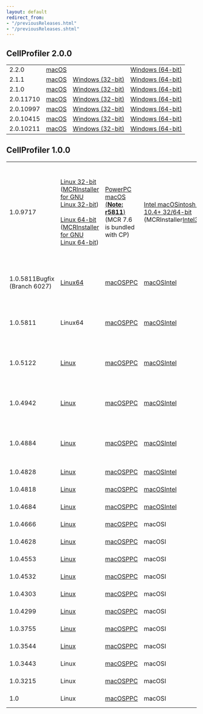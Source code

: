 ```yaml
---
layout: default
redirect_from:
- "/previousReleases.html"
- "/previousReleases.shtml"
---
```

<h2>CellProfiler 2.0.0</h2>
<table class="table table-striped">
    <tr id="2.2.0">
        <td>
            2.2.0
        </td>
        <td>
            <a href="http://cellprofiler-org.s3.amazonaws.com/CellProfiler.dmg">macOS</a>
        </td>
        <td>
            &nbsp;
        </td>
        <td>
            <a href="http://d1zymp9ayga15t.cloudfront.net/releases/2.2.0/CellProfiler-2.2.0.exe">Windows (64-bit)</a>
        </td>
    </tr>
    <tr>
        <td>
            2.1.1
        </td>
        <td>
            <a href="http://d1zymp9ayga15t.cloudfront.net/releases/2.1.1/CellProfiler-release_2.1.1-6c2d896.pkg">macOS</a>
        </td>
        <td>
            <a href="http://d1zymp9ayga15t.cloudfront.net/releases/2.1.1/CellProfiler_2.1.1_win32_r20140723174513.exe">Windows (32-bit)</a>
        </td>
        <td>
            <a href="http://d1zymp9ayga15t.cloudfront.net/releases/2.1.1/CellProfiler_2.1.1_win64_r20140723174500.exe">Windows (64-bit)</a>
        </td>
    </tr>
    <tr>
        <td>
            2.1.0
        </td>
        <td>
            <a href="http://d1zymp9ayga15t.cloudfront.net/releases/2.1.0/CellProfiler-2.1.0.pkg">macOS</a>
        </td>
        <td>
            <a href="http://d1zymp9ayga15t.cloudfront.net/releases/2.1.0/CellProfiler_2.1.0_win32_r20140124153111.exe">Windows (32-bit)</a>
        </td>
        <td>
            <a href="http://d1zymp9ayga15t.cloudfront.net/releases/2.1.0/CellProfiler_2.1.0_win64_r20140124151645.exe">Windows (64-bit)</a>
        </td>
    </tr>
    <tr>
        <td>
            2.0.11710
        </td>
        <td>
            <a href="http://d1zymp9ayga15t.cloudfront.net/content/Distributions/11710/CellProfiler_2.0_r11710.dmg">macOS</a>
        </td>
        <td>
            <a href="http://d1zymp9ayga15t.cloudfront.net/content/Distributions/11710/CellProfiler_2.0_win32_r11710.exe">Windows (32-bit)</a>
        </td>
        <td>
            <a href="http://d1zymp9ayga15t.cloudfront.net/content/Distributions/11710/CellProfiler_2.0_win64_r11710.exe">Windows (64-bit)</a>
        </td>
    </tr>
    <tr>
        <td>
            2.0.10997
        </td>
        <td>
            <a href="http://d1zymp9ayga15t.cloudfront.net/content/Distributions/10997/CellProfiler_2.0_r10997.dmg">macOS</a>
        </td>
        <td>
            <a href="http://d1zymp9ayga15t.cloudfront.net/content/Distributions/10997/CellProfiler_2.0_win32_r10997.exe">Windows (32-bit)</a>
        </td>
        <td>
            <a href="http://d1zymp9ayga15t.cloudfront.net/content/Distributions/10997/CellProfiler_2.0_win64_r10997.exe">Windows (64-bit)</a>
        </td>
    </tr>
    <tr>
        <td>
            2.0.10415
        </td>
        <td>
            <a href="http://d1zymp9ayga15t.cloudfront.net/content/Distributions/10415/CellProfiler_2.0_r10415.dmg">macOS</a>
        </td>
        <td>
            <a href="http://d1zymp9ayga15t.cloudfront.net/content/Distributions/10415/CellProfiler_2.0_win32_r10415.exe">Windows (32-bit)</a>
        </td>
        <td>
            <a href="http://d1zymp9ayga15t.cloudfront.net/content/Distributions/10415/CellProfiler_2.0_win64_r10415.exe">Windows (64-bit)</a>
        </td>
    </tr>
    <tr>
        <td>
            2.0.10211
        </td>
        <td>
            <a href="http://d1zymp9ayga15t.cloudfront.net/content/Distributions/10211/CellProfiler_2.0_r10211.dmg">macOS</a>
        </td>
        <td>
            <a href="http://d1zymp9ayga15t.cloudfront.net/content/Distributions/10211/CellProfiler_2.0_win32_r10211.exe">Windows (32-bit)</a>
        </td>
        <td>
            <a href="http://d1zymp9ayga15t.cloudfront.net/content/Distributions/10211/CellProfiler_2.0_win64_r10211.exe">Windows (64-bit)</a>
        </td>
    </tr>
</table>
<h2>CellProfiler 1.0.0</h2>
<table class="table table-striped">
    <tr>
        <td>1.0.9717</td>
        <td>
            <a href="http://d1zymp9ayga15t.cloudfront.net/content/Distributions/9717/CompiledCellProfiler_Standalone_Linux32_9717.tar.gz">Linux 32-bit</a><br>
            (<a href="http://d1zymp9ayga15t.cloudfront.net/content/Distributions/MCR_9717/MCRInstaller_Linux32_MCR79.bin">MCRInstaller for GNU Linux 32-bit</a>)<br>
            <br>
            <a href="http://d1zymp9ayga15t.cloudfront.net/content/Distributions/9717/CompiledCellProfiler_Standalone_Linux64_9717.tar.gz">Linux 64-bit</a><br>
            (<a href="http://d1zymp9ayga15t.cloudfront.net/content/Distributions/MCR_9717/MCRInstaller_Linux64_MCR711.bin">MCRInstaller for GNU Linux 64-bit</a>)
        </td>
        <td>
            <a href="http://d1zymp9ayga15t.cloudfront.net/content/Distributions/5811/CompiledCellProfilerPPCBugfixFINAL.zip">PowerPC macOS (<strong>Note: r5811</strong>)</a><br>
            (MCR 7.6 is bundled with CP)
        </td>
        <td>
            <a href="http://d1zymp9ayga15t.cloudfront.net/content/Distributions/9717/CompiledCellProfiler_macOSI32_9717.tar.gz" onclick="submitform2(this);">Intel macOSintosh OS X 10.4+ 32/64-bit</a><br>
            (MCRInstaller<a href="http://d1zymp9ayga15t.cloudfront.net/content/Distributions/MCR_9717/MCRInstaller_macOSI32_MCR711.dmg">Intel32.dmg</a>)
        </td>
        <td>
            CP Cluster: CellProfiler for cluster computing:<br>
            <a href="http://d1zymp9ayga15t.cloudfront.net/content/Distributions/9717/CompiledCellProfiler_CPCluster_Linux64_9717.tar.gz">Linux 64-bit</a><br>
            (<a href="http://d1zymp9ayga15t.cloudfront.net/content/Distributions/MCR_9717/MCRInstaller_Linux64_MCR711.bin">MCRInstaller for GNU Linux 64-bit</a>)<br>
            <a href="http://d1zymp9ayga15t.cloudfront.net/content/Distributions/9717/CP_DevelopersVersion9717.zip" onclick="submitform2(this);">Matlab Source</a> (Requires MATLAB R2009+)
        </td>
        <td>
            <a href="http://d1zymp9ayga15t.cloudfront.net/content/Distributions/9717/CompiledCellProfiler_XP32_9717.zip" onclick="submitform2(this);">Windows XP 32-bit</a><br>
            (<a href="http://d1zymp9ayga15t.cloudfront.net/content/Distributions/MCR_9717/MCRInstaller_XP32.exe">MCRInstaller for XP32</a>)<br>
            <br>
            <a href="http://d1zymp9ayga15t.cloudfront.net/content/Distributions/9717/CompiledCellProfiler_Vista32_9717.zip">Windows Vista (32-bit)</a><br>
            (<a href="http://d1zymp9ayga15t.cloudfront.net/content/Distributions/MCR_9717/MCRInstaller_Vista32.exe">MCRInstaller for Vista32</a>)
        </td>
        <td>
            <a href="http://d1zymp9ayga15t.cloudfront.net/content/Distributions/9717/CompiledCellProfiler_XP64_9717.zip" onclick="submitform2(this);">Windows XP 64-bit</a><br>
            (<a href="http://d1zymp9ayga15t.cloudfront.net/content/Distributions/MCR_9717/MCRInstaller_XP64.exe">MCRInstaller for XP64</a>)<br>
            <br>
            <a href="http://d1zymp9ayga15t.cloudfront.net/content/Distributions/9717/CompiledCellProfiler_Vista64_9717.zip" onclick="submitform2(this);">Windows Vista 64-bit</a><br>
            (<a href="http://d1zymp9ayga15t.cloudfront.net/content/Distributions/MCR_9717/MCRInstaller_Vista64.exe">MCRInstaller for Vista64</a>)
        </td>
    </tr>
    <tr>
        <td>1.0.5811Bugfix<br>
        (Branch 6027)</td>
        <td>
            <a href="http://d1zymp9ayga15t.cloudfront.net/content/PreviousReleases/CompiledCellProfiler_Linux_5811Bugfix.tar.gz">Linux64</a>
        </td>
        <td>
            <a href="http://d1zymp9ayga15t.cloudfront.net/content/PreviousReleases/CompiledCellProfilerPPC_5811Bugfix.zip">macOSPPC</a>
        </td>
        <td>
            <a href="http://d1zymp9ayga15t.cloudfront.net/content/PreviousReleases/CompiledCellProfilerTiger5811Bugfix.zip">macOSIntel</a>
        </td>
        <td>
            <a href="http://d1zymp9ayga15t.cloudfront.net/content/PreviousReleases/CP_DevelopersVersion5811Bugfix.zip">Matlab (Developer)</a>
        </td>
        <td>
            <a href="http://d1zymp9ayga15t.cloudfront.net/content/PreviousReleases/CompiledCellProfilerXP325811Bugfix.zip">WindowsXP (32-bit)</a><br>
            <a href="http://d1zymp9ayga15t.cloudfront.net/content/PreviousReleases/CompiledCellProfilerVista325811Bugfix.zip">Windows Vista (32-bit)</a>
        </td>
        <td>
            <a href="http://d1zymp9ayga15t.cloudfront.net/content/PreviousReleases/CompiledCellProfilerXP645811Bugfix.zip">WindowsXP (64-bit)</a><br>
            <a href="http://d1zymp9ayga15t.cloudfront.net/content/PreviousReleases/CompiledCellProfilerVista645811Bugfix.zip">Windows Vista (64-bit)</a>
        </td>
    </tr>
    <tr>
        <td>1.0.5811</td>
        <td>Linux64</td>
        <td>
            <a href="http://d1zymp9ayga15t.cloudfront.net/content/PreviousReleases/CompiledCellProfilermacOSPPC5811.zip">macOSPPC</a>
        </td>
        <td>
            <a href="http://d1zymp9ayga15t.cloudfront.net/content/PreviousReleases/CompiledCellProfilermacOSTiger5811.zip">macOSIntel</a>
        </td>
        <td>
            <a href="http://d1zymp9ayga15t.cloudfront.net/content/PreviousReleases/CP_DevelopersVersion5811.zip">Matlab (Developer)</a>
        </td>
        <td>
            <a href="http://d1zymp9ayga15t.cloudfront.net/content/PreviousReleases/CompiledCellProfilerXP325811.zip">WindowsXP (32-bit)</a><br>
            <a href="http://d1zymp9ayga15t.cloudfront.net/content/PreviousReleases/CompiledCellProfilerVista325811.zip">Windows Vista (32-bit)</a>
        </td>
        <td>
            <a href="http://d1zymp9ayga15t.cloudfront.net/content/PreviousReleases/CompiledCellProfilerXP645811.zip">WindowsXP (64-bit)</a><br>
            <a href="http://d1zymp9ayga15t.cloudfront.net/content/PreviousReleases/CompiledCellProfilerVista645811.zip">Windows Vista (64-bit)</a>
        </td>
    </tr>
    <tr>
        <td>1.0.5122</td>
        <td>
            <a href="http://d1zymp9ayga15t.cloudfront.net/content/PreviousReleases/CellProfiler_1.0.5122_LINUX.tar.gz">Linux</a>
        </td>
        <td>
            <a href="http://d1zymp9ayga15t.cloudfront.net/content/PreviousReleases/CellProfiler_1.0.5122_MAC.dmg">macOSPPC</a>
        </td>
        <td>
            <a href="http://d1zymp9ayga15t.cloudfront.net/content/PreviousReleases/CellProfiler_1.0.5122_MACI.dmg">macOSIntel</a>
        </td>
        <td>
            <a href="http://d1zymp9ayga15t.cloudfront.net/content/PreviousReleases/CellProfiler_1.0.5122_MATLAB.zip">Matlab (Developer)</a>
        </td>
        <td>
            <a href="http://d1zymp9ayga15t.cloudfront.net/content/PreviousReleases/CellProfiler_1.0.5122_XP32.zip">WindowsXP (32-bit)</a><br>
            <a href="http://d1zymp9ayga15t.cloudfront.net/content/PreviousReleases/CellProfiler_1.0.5122_Vista32.zip">Windows Vista (32-bit)</a>
        </td>
        <td>
            <a href="http://d1zymp9ayga15t.cloudfront.net/content/PreviousReleases/CellProfiler_1.0.5122_XP64.zip">WindowsXP (64-bit)</a><br>
            <a href="http://d1zymp9ayga15t.cloudfront.net/content/PreviousReleases/CellProfiler_1.0.5122_Vista64.zip">Windows Vista (64-bit)</a>
        </td>
    </tr>
    <tr>
        <td>1.0.4942</td>
        <td>
            <a href="http://d1zymp9ayga15t.cloudfront.net/content/PreviousReleases/CellProfiler_Linux_1.0.4942.tar.gz">Linux</a>
        </td>
        <td>
            <a href="http://d1zymp9ayga15t.cloudfront.net/content/PreviousReleases/CellProfiler_MAC_1.0.4942.dmg">macOSPPC</a>
        </td>
        <td>
            <a href="http://d1zymp9ayga15t.cloudfront.net/content/PreviousReleases/CellProfiler_macOSI_1.0.4942.dmg">macOSIntel</a>
        </td>
        <td>
            <a href="http://d1zymp9ayga15t.cloudfront.net/content/PreviousReleases/CellProfiler_MATLAB_1.0.4942.zip">Matlab (Developer)</a>
        </td>
        <td>
            <a href="http://d1zymp9ayga15t.cloudfront.net/content/PreviousReleases/CellProfiler_XP32_CP1.0.4942.zip">WindowsXP (32-bit)</a><br>
            <a href="http://d1zymp9ayga15t.cloudfront.net/content/PreviousReleases/CellProfiler_Vista32_CP1.0.4942.zip">Windows Vista (32-bit)</a>
        </td>
        <td>
            <a href="http://d1zymp9ayga15t.cloudfront.net/content/PreviousReleases/CellProfiler_XP64_CP1.0.4942.zip">WindowsXP (64-bit)</a><br>
            <a href="http://d1zymp9ayga15t.cloudfront.net/content/PreviousReleases/CellProfiler_Vista64_CP1.0.4942.zip">Windows Vista (64-bit)</a>
        </td>
    </tr>
    <tr>
        <td>1.0.4884</td>
        <td>
            <a href="http://d1zymp9ayga15t.cloudfront.net/content/PreviousReleases/CellProfiler_Linux_1.0.4884.gz">Linux</a>
        </td>
        <td>
            <a href="http://d1zymp9ayga15t.cloudfront.net/content/PreviousReleases/CellProfiler_macOS_1.0.4884.dmg">macOSPPC</a>
        </td>
        <td>
            <a href="http://d1zymp9ayga15t.cloudfront.net/content/PreviousReleases/CellProfiler_macOSI_1.0.4884.dmg"></a><a href="http://d1zymp9ayga15t.cloudfront.net/content/PreviousReleases/MACI_CellProfiler_v1.0.4884.zip">macOSIntel</a>
        </td>
        <td>
            <a href="http://d1zymp9ayga15t.cloudfront.net/content/PreviousReleases/CellProfiler_DevelopersVersion1.0.4884.zip">Matlab (Developer)</a>
        </td>
        <td>
            <a href="http://d1zymp9ayga15t.cloudfront.net/content/PreviousReleases/CellProfiler_XP32_1.0.4884.zip">WindowsXP (32-bit)</a><br>
            <a href="http://d1zymp9ayga15t.cloudfront.net/content/PreviousReleases/CellProfiler_Vista32_1.0.4884.zip">Windows Vista (32-bit)</a>
        </td>
        <td>
            <a href="http://d1zymp9ayga15t.cloudfront.net/content/PreviousReleases/CellProfiler_XP64_1.0.4884.zip">WindowsXP (64-bit)</a><br>
            <a href="http://d1zymp9ayga15t.cloudfront.net/content/PreviousReleases/CellProfiler_Vista64_1.0.4884.zip">Windows Vista (64-bit)</a>
        </td>
    </tr>
    <tr>
        <td>1.0.4828</td>
        <td>
            <a href="http://d1zymp9ayga15t.cloudfront.net/content/PreviousReleases/Linux_CellProfilerv1.0.4828.zip">Linux</a>
        </td>
        <td>
            <a href="http://d1zymp9ayga15t.cloudfront.net/content/PreviousReleases/MAC_CellProfilerv1.0.4828.dmg">macOSPPC</a>
        </td>
        <td>
            <a href="http://d1zymp9ayga15t.cloudfront.net/content/PreviousReleases/macOSI_CellProfilerv1.0.4828.dmg">macOSIntel</a>
        </td>
        <td>
            <a href="http://d1zymp9ayga15t.cloudfront.net/content/PreviousReleases/MATLAB_CellProfilerv.1.0.4828.zip">Matlab (Developer)</a>
        </td>
        <td>
            <a href="http://d1zymp9ayga15t.cloudfront.net/content/PreviousReleases/XP32_CellProfilerv1.0.4828.zip">WindowsXP (32-bit)</a>
        </td>
        <td>
            <a href="http://d1zymp9ayga15t.cloudfront.net/content/PreviousReleases/XP64_CellProfilerv1.0.4828.zip">WindowsXP (64-bit)</a>
        </td>
    </tr>
    <tr>
        <td>1.0.4818</td>
        <td>
            <a href="http://d1zymp9ayga15t.cloudfront.net/content/PreviousReleases/Linux_CellProfilerv1.0.4818.tar.gz">Linux</a>
        </td>
        <td>
            <a href="http://d1zymp9ayga15t.cloudfront.net/content/PreviousReleases/macOS_CellProfilerv1.0.4818.dmg">macOSPPC</a>
        </td>
        <td>
            <a href="http://d1zymp9ayga15t.cloudfront.net/content/PreviousReleases/macOSI_CellProfilerv1.0.4818.dmg">macOSIntel</a>
        </td>
        <td>
            <a href="http://d1zymp9ayga15t.cloudfront.net/content/PreviousReleases/Matlab_CellProfilerv.1.0.4818.zip">Matlab (Developer)</a>
        </td>
        <td>
            <a href="http://d1zymp9ayga15t.cloudfront.net/content/PreviousReleases/XP32_CellProfilerv.1.0.4818.zip">WindowsXP (32-bit)</a>
        </td>
        <td>
            <a href="http://d1zymp9ayga15t.cloudfront.net/content/PreviousReleases/XP64_CellProfiler_v1.0.4818.zip">WindowsXP (64-bit)</a>
        </td>
    </tr>
    <tr>
        <td>1.0.4684</td>
        <td>
            <a href="http://d1zymp9ayga15t.cloudfront.net/content/PreviousReleases/LINUX_CellProfilerv1.0.4628.tar.gz">Linux</a>
        </td>
        <td>
            <a href="http://d1zymp9ayga15t.cloudfront.net/content/PreviousReleases/MAC_CellProfiler_v1.0.4684.zip">macOSPPC</a>
        </td>
        <td>
            <a href="http://d1zymp9ayga15t.cloudfront.net/content/PreviousReleases/MACI_CellProfiler_v1.0.4684.zip">macOSIntel</a>
        </td>
        <td>
            <a href="http://d1zymp9ayga15t.cloudfront.net/content/PreviousReleases/MATLAB_CellProfilerv1.0.4684.zip">Matlab (Developer)</a>
        </td>
        <td>
            <a href="http://d1zymp9ayga15t.cloudfront.net/content/PreviousReleases/PC32_CellProfiler_v1.0.4684.zip">WindowsXP (32-bit)</a>
        </td>
        <td>
            <a href="http://d1zymp9ayga15t.cloudfront.net/content/PreviousReleases/PC64_CellProfiler_v1.0.4684.zip">WindowsXP (64-bit)</a>
        </td>
    </tr>
    <tr>
        <td>1.0.4666</td>
        <td>
            <a href="http://d1zymp9ayga15t.cloudfront.net/content/PreviousReleases/LINUX_CellProfilerv1.0.4666.tar.gz">Linux</a>
        </td>
        <td>
            <a href="http://d1zymp9ayga15t.cloudfront.net/content/PreviousReleases/MAC_CellProfilerv1.0.4666.zip">macOSPPC</a>
        </td>
        <td>macOSI</td>
        <td>
            <a href="http://d1zymp9ayga15t.cloudfront.net/content/PreviousReleases/MATLAB_CellProfilerv1.0.4666.zip">Matlab (Developer)</a>
        </td>
        <td>
            <a href="http://d1zymp9ayga15t.cloudfront.net/content/PreviousReleases/PC32_CellProfilerv%201.0.4666.zip">WindowsXP (32-bit)</a>
        </td>
        <td>
            <a href="http://d1zymp9ayga15t.cloudfront.net/content/PreviousReleases/PC64_CellProfilerv1.0.4666.zip">WindowsXP (64-bit)</a>
        </td>
    </tr>
    <tr>
        <td>1.0.4628</td>
        <td>
            <a href="http://d1zymp9ayga15t.cloudfront.net/content/PreviousReleases/LINUX_CellProfilerv1.0.4628.tar.gz">Linux</a>
        </td>
        <td>
            <a href="http://d1zymp9ayga15t.cloudfront.net/content/PreviousReleases/MAC_CellProfilerv1.0.4628.zip">macOSPPC</a>
        </td>
        <td>macOSI</td>
        <td>
            <a href="http://d1zymp9ayga15t.cloudfront.net/content/PreviousReleases/MATLAB_CellProfilerv1.0.4628.zip">Matlab (Developer)</a>
        </td>
        <td>
            <a href="http://d1zymp9ayga15t.cloudfront.net/content/PreviousReleases/PC32_CellProfilerv1.0.4628.zip">WindowsXP (32-bit)</a>
        </td>
        <td>
            <a href="http://d1zymp9ayga15t.cloudfront.net/content/PreviousReleases/PC64_CellProfilerv1.0.4628.zip">WindowsXP (64-bit)</a>
        </td>
    </tr>
    <tr>
        <td>1.0.4553</td>
        <td>
            <a href="http://d1zymp9ayga15t.cloudfront.net/content/PreviousReleases/LINUX_CellProfilerv1.0.4553.tar.gz">Linux</a>
        </td>
        <td>
            <a href="http://d1zymp9ayga15t.cloudfront.net/content/PreviousReleases/MAC_CellProfilerv1.0.4553.zip">macOSPPC</a>
        </td>
        <td>macOSI</td>
        <td>
            <a href="http://d1zymp9ayga15t.cloudfront.net/content/PreviousReleases/MATLAB_CellProfilerv1.0.4553.zip">Matlab (Developer)</a>
        </td>
        <td>
            <a href="http://d1zymp9ayga15t.cloudfront.net/content/PreviousReleases/PC32_CellProfilerv1.0.4553.zip">WindowsXP (32-bit)</a>
        </td>
        <td>
            <a href="http://d1zymp9ayga15t.cloudfront.net/content/PreviousReleases/PC64_CellProfilerv1.0.4553.zip">WindowsXP (64-bit)</a>
        </td>
    </tr>
    <tr>
        <td>1.0.4532</td>
        <td>
            <a href="http://d1zymp9ayga15t.cloudfront.net/content/PreviousReleases/LINUX_CellProfilerv1.0.4532.tar.gz">Linux</a>
        </td>
        <td>
            <a href="http://d1zymp9ayga15t.cloudfront.net/content/PreviousReleases/MAC_CellProfilerv1.0.4532.zip">macOSPPC</a>
        </td>
        <td>macOSI</td>
        <td>
            <a href="http://d1zymp9ayga15t.cloudfront.net/content/PreviousReleases/MATLAB_CellProfilerv1.0.4532.zip">Matlab (Developer)</a>
        </td>
        <td>
            <a href="http://d1zymp9ayga15t.cloudfront.net/content/PreviousReleases/PC32_CellProfilerv1.0.4532.zip">WindowsXP (32-bit)</a>
        </td>
        <td>
            <a href="http://d1zymp9ayga15t.cloudfront.net/content/PreviousReleases/PC64_CellProfilerv1.0.4532.zip">WindowsXP (64-bit)</a>
        </td>
    </tr>
    <tr>
        <td>1.0.4303</td>
        <td>
            <a href="http://d1zymp9ayga15t.cloudfront.net/content/PreviousReleases/LINUX_CellProfilerv1.0.4303.tar.gz">Linux</a>
        </td>
        <td>
            <a href="http://d1zymp9ayga15t.cloudfront.net/content/PreviousReleases/MAC_CellProfilerv1.0.4303.zip">macOSPPC</a>
        </td>
        <td>macOSI</td>
        <td>
            <a href="http://d1zymp9ayga15t.cloudfront.net/content/PreviousReleases/MATLAB_CellProfilerv1.0.4303.zip">Matlab (Developer)</a>
        </td>
        <td>
            <a href="http://d1zymp9ayga15t.cloudfront.net/content/PreviousReleases/PC32_CellProfilerv1.0.4303.zip">WindowsXP (32-bit)</a>
        </td>
        <td>
            <a href="http://d1zymp9ayga15t.cloudfront.net/content/PreviousReleases/PC64_CellProfilerv1.0.4303.zip">WindowsXP (64-bit)</a>
        </td>
    </tr>
    <tr>
        <td>1.0.4299</td>
        <td>
            <a href="http://d1zymp9ayga15t.cloudfront.net/content/PreviousReleases/LINUX_CellProfilerv1.0.4299.tar.gz">Linux</a>
        </td>
        <td>
            <a href="http://d1zymp9ayga15t.cloudfront.net/content/PreviousReleases/MAC_CellProfilerv1.0.4299.zip">macOSPPC</a>
        </td>
        <td>macOSI</td>
        <td>
            <a href="http://d1zymp9ayga15t.cloudfront.net/content/PreviousReleases/MATLAB_CellProfilerv1.0.4299.zip">Matlab (Developer)</a>
        </td>
        <td>
            <a href="http://d1zymp9ayga15t.cloudfront.net/content/PreviousReleases/PC32_CellProfilerv1.0.4299.zip">WindowsXP (32-bit)</a>
        </td>
        <td>
            <a href="http://d1zymp9ayga15t.cloudfront.net/content/PreviousReleases/PC64_CellProfilerv1.0.4299.zip">WindowsXP (64-bit)</a>
        </td>
    </tr>
    <tr>
        <td>1.0.3755</td>
        <td>
            <a href="http://d1zymp9ayga15t.cloudfront.net/content/PreviousReleases/LINUX_CellProfilerv1.0.3755.tar.gz">Linux</a>
        </td>
        <td>
            <a href="http://d1zymp9ayga15t.cloudfront.net/content/PreviousReleases/MAC_CellProfilerv1.0.3755.zip">macOSPPC</a>
        </td>
        <td>macOSI</td>
        <td>
            <a href="http://d1zymp9ayga15t.cloudfront.net/content/PreviousReleases/MATLAB_CellProfilerv1.0.3755.zip">Matlab (Developer)</a>
        </td>
        <td>
            <a href="http://d1zymp9ayga15t.cloudfront.net/content/PreviousReleases/PC32_CellProfilerv1.0.3755.zip">WindowsXP (32-bit)</a>
        </td>
        <td>
            <a href="http://d1zymp9ayga15t.cloudfront.net/content/PreviousReleases/PC64_CellProfilerv1.0.3755.zip">WindowsXP (64-bit)</a>
        </td>
    </tr>
    <tr>
        <td>1.0.3544</td>
        <td>
            <a href="http://d1zymp9ayga15t.cloudfront.net/content/PreviousReleases/LINUX_CellProfilerv1.0.3544.tar.gz">Linux</a>
        </td>
        <td>
            <a href="http://d1zymp9ayga15t.cloudfront.net/content/PreviousReleases/MAC_CellProfilerv1.0.3544.zip">macOSPPC</a>
        </td>
        <td>macOSI</td>
        <td>
            <a href="http://d1zymp9ayga15t.cloudfront.net/content/PreviousReleases/MATLAB_CellProfilerv1.0.3544.zip">Matlab (Developer)</a>
        </td>
        <td>
            <a href="http://d1zymp9ayga15t.cloudfront.net/content/PreviousReleases/PC_CellProfilerv1.0.3544.32bit.zip">WindowsXP (32-bit)</a>
        </td>
        <td>
            <a href="http://d1zymp9ayga15t.cloudfront.net/content/PreviousReleases/PC_CellProfilerv1.0.3544.64bit.zip">WindowsXP (64-bit)</a>
        </td>
    </tr>
    <tr>
        <td>1.0.3443</td>
        <td>Linux</td>
        <td>
            <a href="http://d1zymp9ayga15t.cloudfront.net/content/PreviousReleases/MAC_CellProfilerv1.0.3443.zip">macOSPPC</a>
        </td>
        <td>macOSI</td>
        <td>
            <a href="http://d1zymp9ayga15t.cloudfront.net/content/PreviousReleases/MATLAB_CellProfilerv1.0.3443.zip">Matlab (Developer)</a>
        </td>
        <td>
            <a href="http://d1zymp9ayga15t.cloudfront.net/content/PreviousReleases/PC_CellProfilerv1.0.3443.32bit.zip">WindowsXP (32-bit)</a>
        </td>
        <td>
            <a href="http://d1zymp9ayga15t.cloudfront.net/content/PreviousReleases/PC_CellProfilerv1.0.3443.64bit.zip">WindowsXP (64-bit)</a>
        </td>
    </tr>
    <tr>
        <td>1.0.3215</td>
        <td>Linux</td>
        <td>
            <a href="http://d1zymp9ayga15t.cloudfront.net/content/PreviousReleases/MAC_CellProfilerv1.0.3215.zip">macOSPPC</a>
        </td>
        <td>macOSI</td>
        <td>
            <a href="http://d1zymp9ayga15t.cloudfront.net/content/PreviousReleases/MATLAB_CellProfilerv1.0.3215.zip">Matlab (Developer)</a>
        </td>
        <td>
            <a href="http://d1zymp9ayga15t.cloudfront.net/content/PreviousReleases/PC_CellProfilerv1.0.3215.zip">WindowsXP (32-bit)</a>
        </td>
        <td>WindowsXP (64-bit)</td>
    </tr>
    <tr>
        <td>1.0</td>
        <td>Linux</td>
        <td>
            <a href="http://d1zymp9ayga15t.cloudfront.net/content/PreviousReleases/MAC_CellProfilerv1.0.zip">macOSPPC</a>
        </td>
        <td>macOSI</td>
        <td>
            <a href="http://d1zymp9ayga15t.cloudfront.net/content/PreviousReleases/MATLAB_CellProfilerv1.0.zip">Matlab (Developer)</a>
        </td>
        <td>
            <a href="http://d1zymp9ayga15t.cloudfront.net/content/PreviousReleases/PC_CellProfilerv1.0.zip">WindowsXP (32-bit)</a>
        </td>
        <td>WindowsXP (64-bit)</td>
    </tr>
</table>
